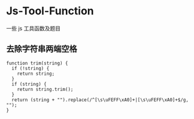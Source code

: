 # Js-Tool-Function
一些 js 工具函数及题目

## 去除字符串两端空格
    
    function trim(string) {
      if (!string) {
        return string;
      }
      if (string) {
        return string.trim();
      }
      return (string + "").replace(/^[\s\uFEFF\xA0]+|[\s\uFEFF\xA0]+$/g, "");
    }
